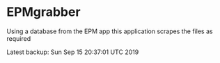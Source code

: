 # EPMgrabber
Using a database from the EPM app this application scrapes the files as required


Latest backup: Sun Sep 15 20:37:01 UTC 2019

